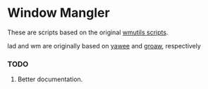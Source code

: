 # Window Mangler

These are scripts based on the original [wmutils scripts](https://github.com/wmutils/contrib).

lad and wm are originally based on [yawee](http://git.z3bra.org/scripts/file/yawee.html) and [groaw](http://git.z3bra.org/scripts/file/groaw.html), respectively


### TODO
1. Better documentation.
